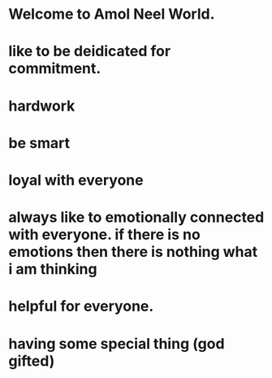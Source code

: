 # Welcome to Amol Neel World.
# like to be deidicated for commitment.
# hardwork
# be smart
# loyal with everyone
# always like to emotionally connected with everyone. if there is no emotions then there is nothing what i am thinking
# helpful for everyone.
# having some special thing (god gifted) 
 
